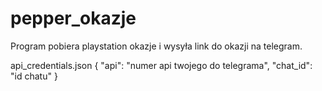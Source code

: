 # pepper_okazje
Program pobiera playstation okazje i wysyła link do okazji na telegram.

api_credentials.json
{
  "api": "numer api twojego do telegrama",
  "chat_id": "id chatu"
}
